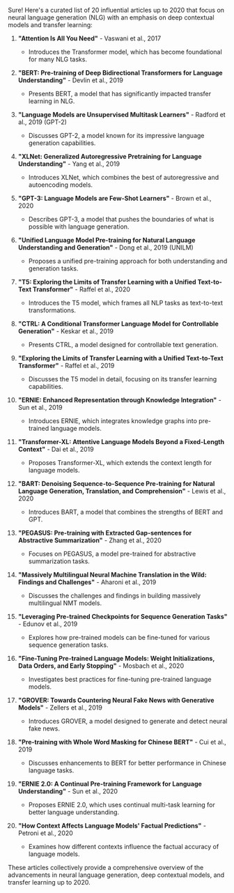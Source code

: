 Sure! Here's a curated list of 20 influential articles up to 2020 that focus on neural language generation (NLG) with an emphasis on deep contextual models and transfer learning:

1. **"Attention Is All You Need"** - Vaswani et al., 2017
   - Introduces the Transformer model, which has become foundational for many NLG tasks.
   
2. **"BERT: Pre-training of Deep Bidirectional Transformers for Language Understanding"** - Devlin et al., 2019
   - Presents BERT, a model that has significantly impacted transfer learning in NLG.

3. **"Language Models are Unsupervised Multitask Learners"** - Radford et al., 2019 (GPT-2)
   - Discusses GPT-2, a model known for its impressive language generation capabilities.

4. **"XLNet: Generalized Autoregressive Pretraining for Language Understanding"** - Yang et al., 2019
   - Introduces XLNet, which combines the best of autoregressive and autoencoding models.

5. **"GPT-3: Language Models are Few-Shot Learners"** - Brown et al., 2020
   - Describes GPT-3, a model that pushes the boundaries of what is possible with language generation.

6. **"Unified Language Model Pre-training for Natural Language Understanding and Generation"** - Dong et al., 2019 (UNILM)
   - Proposes a unified pre-training approach for both understanding and generation tasks.

7. **"T5: Exploring the Limits of Transfer Learning with a Unified Text-to-Text Transformer"** - Raffel et al., 2020
   - Introduces the T5 model, which frames all NLP tasks as text-to-text transformations.

8. **"CTRL: A Conditional Transformer Language Model for Controllable Generation"** - Keskar et al., 2019
   - Presents CTRL, a model designed for controllable text generation.

9. **"Exploring the Limits of Transfer Learning with a Unified Text-to-Text Transformer"** - Raffel et al., 2019
   - Discusses the T5 model in detail, focusing on its transfer learning capabilities.

10. **"ERNIE: Enhanced Representation through Knowledge Integration"** - Sun et al., 2019
    - Introduces ERNIE, which integrates knowledge graphs into pre-trained language models.

11. **"Transformer-XL: Attentive Language Models Beyond a Fixed-Length Context"** - Dai et al., 2019
    - Proposes Transformer-XL, which extends the context length for language models.

12. **"BART: Denoising Sequence-to-Sequence Pre-training for Natural Language Generation, Translation, and Comprehension"** - Lewis et al., 2020
    - Introduces BART, a model that combines the strengths of BERT and GPT.

13. **"PEGASUS: Pre-training with Extracted Gap-sentences for Abstractive Summarization"** - Zhang et al., 2020
    - Focuses on PEGASUS, a model pre-trained for abstractive summarization tasks.

14. **"Massively Multilingual Neural Machine Translation in the Wild: Findings and Challenges"** - Aharoni et al., 2019
    - Discusses the challenges and findings in building massively multilingual NMT models.

15. **"Leveraging Pre-trained Checkpoints for Sequence Generation Tasks"** - Edunov et al., 2019
    - Explores how pre-trained models can be fine-tuned for various sequence generation tasks.

16. **"Fine-Tuning Pre-trained Language Models: Weight Initializations, Data Orders, and Early Stopping"** - Mosbach et al., 2020
    - Investigates best practices for fine-tuning pre-trained language models.

17. **"GROVER: Towards Countering Neural Fake News with Generative Models"** - Zellers et al., 2019
    - Introduces GROVER, a model designed to generate and detect neural fake news.

18. **"Pre-training with Whole Word Masking for Chinese BERT"** - Cui et al., 2019
    - Discusses enhancements to BERT for better performance in Chinese language tasks.

19. **"ERNIE 2.0: A Continual Pre-training Framework for Language Understanding"** - Sun et al., 2020
    - Proposes ERNIE 2.0, which uses continual multi-task learning for better language understanding.

20. **"How Context Affects Language Models' Factual Predictions"** - Petroni et al., 2020
    - Examines how different contexts influence the factual accuracy of language models.

These articles collectively provide a comprehensive overview of the advancements in neural language generation, deep contextual models, and transfer learning up to 2020.